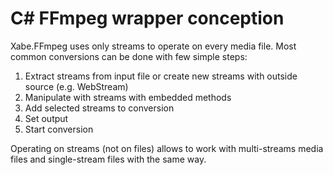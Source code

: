 C# FFmpeg wrapper conception
============================

Xabe.FFmpeg uses only streams to operate on every media file. Most common conversions can be done with few simple steps:

1.  Extract streams from input file or create new streams with outside source (e.g. WebStream)
2.  Manipulate with streams with embedded methods
3.  Add selected streams to conversion
4.  Set output
5.  Start conversion

Operating on streams (not on files) allows to work with multi-streams media files and single-stream files with the same way.